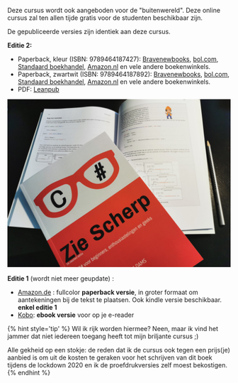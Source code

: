 Deze cursus wordt ook aangeboden voor de "buitenwereld". Deze online cursus zal ten allen tijde gratis voor de studenten beschikbaar zijn. 

De gepubliceerde versies zijn identiek aan deze cursus.

**Editie 2:**
* Paperback, kleur (ISBN: 9789464187427): [Bravenewbooks](https://www.bravenewbooks.nl/shop/index.php/catalog/product/view/id/544359/s/zie-scherp-c-voor-beginners-enthousiastelingen-en-geeks-251307-www-bravenewbooks-nl/), [bol.com](https://www.bol.com/nl/p/zie-scherp/9300000023492179/?bltgh=pyHQVLKbHvqg3UcCFz9Crw.1_4.6.ProductImage), [Standaard boekhandel](https://www.standaardboekhandel.be/p/zie-scherp-9789464187427), [Amazon.nl](https://www.amazon.nl/dp/9464187425/ref=sr_1_3?__mk_nl_NL=%C3%85M%C3%85%C5%BD%C3%95%C3%91&dchild=1&keywords=zie+scherp&qid=1611095821&sr=8-3) en vele andere boekenwinkels.
* Paperback, zwartwit (ISBN: 9789464187892): [Bravenewbooks](https://www.bravenewbooks.nl/shop/index.php/catalog/product/view/id/544439/s/zie-scherp-c-voor-beginners-enthousiastelingen-en-geeks-zwartwit-editie-252007-www-bravenewbooks-nl/), [bol.com](https://www.bol.com/nl/p/zie-scherp/9300000023492108/?bltgh=m6bIdbUGWkGwdhcHLmNDmw.1_4.8.ProductTitle), [Standaard boekhandel](https://www.standaardboekhandel.be/p/zie-scherp-9789464187892), [Amazon.nl](https://www.amazon.nl/dp/9464187891/ref=sr_1_2?__mk_nl_NL=%C3%85M%C3%85%C5%BD%C3%95%C3%91&dchild=1&keywords=zie+scherp&qid=1611095821&sr=8-2) en vele andere boekenwinkels.
* PDF: [Leanpub](http://leanpub.com/ziescherp/)
  

![](./assets/boek.jpg)

**Editie 1** (wordt niet meer geupdate) :
* [Amazon.de](https://www.amazon.de/dp/B08HGNS5SF) : fullcolor **paperback versie**, in groter formaat om aantekeningen bij de tekst te plaatsen. Ook kindle versie beschikbaar. **enkel editie 1**
* [Kobo](https://www.kobo.com/be/nl/ebook/zie-scherp): **ebook versie** voor op je e-reader


{% hint style='tip' %}
Wil ik rijk worden hiermee? Neen, maar ik vind het jammer dat niet iedereen toegang heeft tot mijn briljante cursus ;) 

Alle gekheid op een stokje: de reden dat ik de cursus ook tegen een prijs(je) aanbied is om uit de kosten te geraken voor het schrijven van dit boek tijdens de lockdown 2020 en ik de proefdrukversies zelf moest bekostigen.
{% endhint %}

